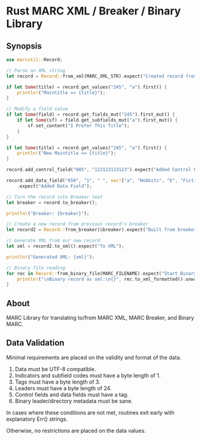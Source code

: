 # Rust MARC XML / Breaker / Binary Library

## Synopsis

```rs
use marcutil::Record;

// Parse an XML string
let record = Record::from_xml(MARC_XML_STR).expect("Created record from XML");

if let Some(title) = record.get_values("245", "a").first() {
    println!("Maintitle => {title}");
}

// Modify a field value
if let Some(field) = record.get_fields_mut("245").first_mut() {
    if let Some(sf) = field.get_subfields_mut("a").first_mut() {
        sf.set_content("I Prefer This Title");
    }
}

if let Some(title) = record.get_values("245", "a").first() {
    println!("New Maintitle => {title}");
}

record.add_control_field("005", "123123123123").expect("Added Control Field");

record.add_data_field("650", "1", " ", vec!["a", "Hobbits", "b", "Fiction"])
	.expect("Added Data Field");

// Turn the record into Breaker text
let breaker = record.to_breaker();

println!("Breaker: {breaker}");

// Create a new record from previous record's breaker
let record2 = Record::from_breaker(&breaker).expect("Built from breaker");

// Generate XML from our new record
let xml = record2.to_xml().expect("To XML");

println!("Generated XML: {xml}");

// Binary file reading
for rec in Record::from_binary_file(MARC_FILENAME).expect("Start Binary File") {
    println!("\nBinary record as xml:\n{}", rec.to_xml_formatted().unwrap());
}

```

## About

MARC Library for translating to/from MARC XML, MARC Breaker, and Binary MARC.

## Data Validation

Minimal requirements are placed on the validity and format of the data.

1. Data must be UTF-8 compatible.
1. Indicators and subfield codes must have a byte length of 1.
1. Tags must have a byte length of 3.
1. Leaders must have a byte length of 24.
1. Control fields and data fields must have a tag.
1. Binary leader/directory metadata must be sane.

In cases where these conditions are not met, routines exit early with
explanatory Err() strings.

Otherwise, no restrictions are placed on the data values.
